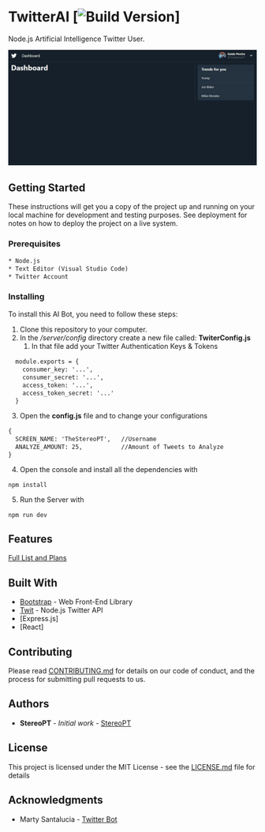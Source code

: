 # TwitterAI [![Build Version](https://img.shields.io/badge/Version-Alpha_0.2-blue.svg)]

Node.js Artificial Intelligence Twitter User.

![Preview Thumbnail](https://github.com/StereoPT/TwitterAI/blob/main/screens/Dashboard01.JPG)

## Getting Started

These instructions will get you a copy of the project up and running on your local machine for development and testing purposes. See deployment for notes on how to deploy the project on a live system.

### Prerequisites

```
* Node.js
* Text Editor (Visual Studio Code)
* Twitter Account
```

### Installing

To install this AI Bot, you need to follow these steps:

1. Clone this repository to your computer.
2. In the */server/config* directory create a new file called: **TwiterConfig.js**
    1. In that file add your Twitter Authentication Keys & Tokens
```
  module.exports = {
    consumer_key: '...',
    consumer_secret: '...',
    access_token: '...',
    access_token_secret: '...'
  }
```
3. Open the **config.js** file and to change your configurations
```
{
  SCREEN_NAME: 'TheStereoPT',   //Username
  ANALYZE_AMOUNT: 25,           //Amount of Tweets to Analyze
}
```
4. Open the console and install all the dependencies with
```
npm install
```
5. Run the Server with
```
npm run dev
```

## Features

[Full List and Plans](https://github.com/StereoPT/TwitterAI/wiki)

## Built With

* [Bootstrap](http://getbootstrap.com/) - Web Front-End Library
* [Twit](https://github.com/ttezel/twit) - Node.js Twitter API
* [Express.js]
* [React]

## Contributing

Please read [CONTRIBUTING.md](https://github.com/StereoPT/TwitterAI/blob/master/CONTRIBUTING.md) for details on our code of conduct, and the process for submitting pull requests to us.

## Authors

* **StereoPT** - *Initial work* - [StereoPT](https://github.com/StereoPT)

## License

This project is licensed under the MIT License - see the [LICENSE.md](LICENSE.md) file for details

## Acknowledgments

* Marty Santalucia - [Twitter Bot](https://hackernoon.com/we-need-to-talk-about-kevin-eed1ed01127f)
